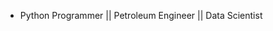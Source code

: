 - Python Programmer || Petroleum Engineer || Data Scientist
<!---
Arturo-K/Arturo-K is a ✨ special ✨ repository because its `README.md` (this file) appears on your GitHub profile.
You can click the Preview link to take a look at your changes.
--->
